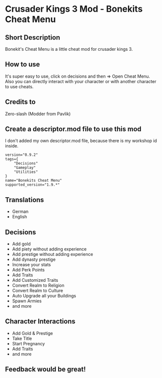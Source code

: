 # Crusader Kings 3 Mod - Bonekits Cheat Menu

## Short Description
Bonekit's Cheat Menu is a little cheat mod for crusader kings 3.

## How to use
It's super easy to use, click on decisions and then => Open Cheat Menu.
Also you can directly interact with your character or with another character to use cheats.

## Credits to
Zero-slash (Modder from Pavlik)

## Create a descriptor.mod file to use this mod
I don't added my own descriptor.mod file, because there is my workshop id inside.
```
version="0.9.2"
tags={
	"Decisions"
	"Gameplay"
	"Utilities"
}
name="Bonekits Cheat Menu"
supported_version="1.9.*"
```

## Translations
* German
* English

## Decisions
* Add gold
* Add piety without adding experience
* Add prestige without adding experience
* Add dynasty prestige
* Increase your stats
* Add Perk Points
* Add Traits
* Add Customized Traits
* Convert Realm to Religion
* Convert Realm to Culture
* Auto Upgrade all your Buildings
* Spawn Armies
* and more

## Character Interactions
* Add Gold & Prestige
* Take Title
* Start Pregnancy
* Add Traits
* and more

## Feedback would be great!